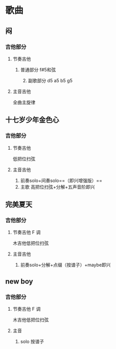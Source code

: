 # 歌曲
## 闷

### 吉他部分

1. 节奏吉他

   1. 普通部分 f#5和弦

      2. 副歌部分 d5 a5 b5 g5

         

2. 主音吉他

   全曲主旋律



## 十七岁少年金色心

### 吉他部分

1. 节奏吉他 

   低把位扫弦

2. 主音吉他
   1. 前奏solo+间奏solo==（即兴增强版）==
   2. 主歌 高把位扫弦+分解+五声音阶即兴

## 完美夏天

### 吉他部分

1. 节奏吉他  F 调

   木吉他低把位扫弦

   

2. 主音吉他

   1. 前奏solo+分解+点缀（按谱子）+maybe即兴

      

## new boy

### 吉他部分

1. 节奏吉他 F 调

   木吉他低把位扫弦

2. 主音

   1. solo 按谱子
